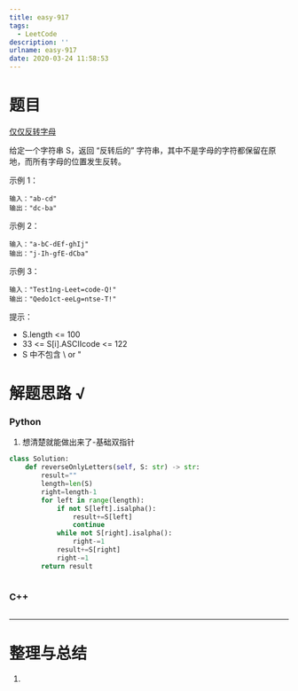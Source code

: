 ```yaml
---
title: easy-917
tags:
  - LeetCode
description: ''
urlname: easy-917
date: 2020-03-24 11:58:53
---
```


# 题目

[仅仅反转字母](https://leetcode-cn.com/problems/reverse-only-letters/)

给定一个字符串 S，返回 “反转后的” 字符串，其中不是字母的字符都保留在原地，而所有字母的位置发生反转。

示例 1：

```
输入："ab-cd"
输出："dc-ba"
```


示例 2：

```
输入："a-bC-dEf-ghIj"
输出："j-Ih-gfE-dCba"
```


示例 3：

```
输入："Test1ng-Leet=code-Q!"
输出："Qedo1ct-eeLg=ntse-T!"
```


提示：

- S.length <= 100
- 33 <= S[i].ASCIIcode <= 122 
- S 中不包含 \ or "



# 解题思路 √

### Python

1. 想清楚就能做出来了-基础双指针

```python
class Solution:
    def reverseOnlyLetters(self, S: str) -> str:
        result=""
        length=len(S)
        right=length-1
        for left in range(length):
            if not S[left].isalpha():
                result+=S[left]
                continue
            while not S[right].isalpha():
                right-=1
            result+=S[right]
            right-=1
        return result
```


```python

```



### C++

```cpp

```

---



# 整理与总结

1. 

